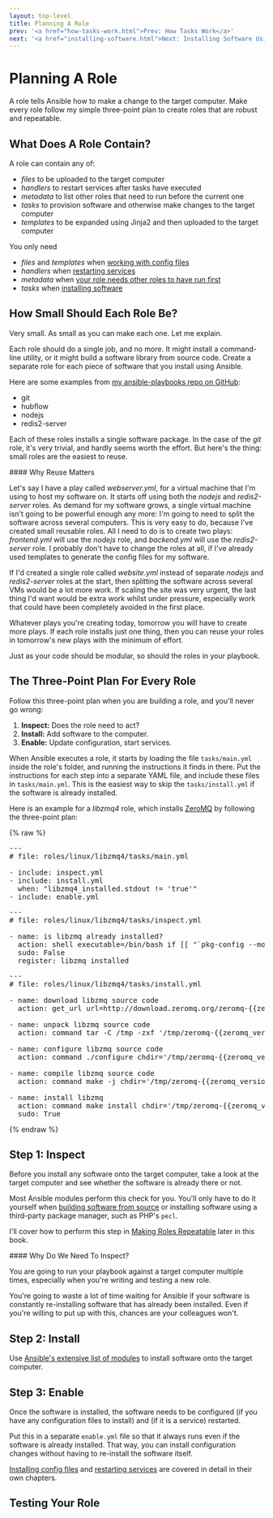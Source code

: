 ```yaml
---
layout: top-level
title: Planning A Role
prev: '<a href="how-tasks-work.html">Prev: How Tasks Work</a>'
next: '<a href="installing-software.html">Next: Installing Software Using Ansible</a>'
---
```


# Planning A Role

A role tells Ansible how to make a change to the target computer.  Make every role follow my simple three-point plan to create roles that are robust and repeatable.

## What Does A Role Contain?

A role can contain any of:

* _files_ to be uploaded to the target computer
* _handlers_ to restart services after tasks have executed
* _metadata_ to list other roles that need to run before the current one
* _tasks_ to provision software and otherwise make changes to the target computer
* _templates_ to be expanded using Jinja2 and then uploaded to the target computer

You only need

* _files_ and _templates_ when [working with config files](working-with-config-files.html)
* _handlers_ when [restarting services](restarting-services.html)
* _metadata_ when [your role needs other roles to have run first](adding-dependencies-to-roles.html)
* _tasks_ when [installing software](installing-software.html)

## How Small Should Each Role Be?

Very small.  As small as you can make each one.  Let me explain.

Each role should do a single job, and no more.  It might install a command-line utility, or it might build a software library from source code.  Create a separate role for each piece of software that you install using Ansible.

Here are some examples from [my ansible-playbooks repo on GitHub](https://github.com/stuartherbert/ansible-playbooks):

* git
* hubflow
* nodejs
* redis2-server

Each of these roles installs a single software package.  In the case of the _git_ role, it's very trivial, and hardly seems worth the effort.  But here's the thing: small roles are the easiest to reuse.

<div class="callout info" markdown="1">
#### Why Reuse Matters

Let's say I have a play called _webserver.yml_, for a virtual machine that I'm using to host my software on.  It starts off using both the _nodejs_ and _redis2-server_ roles.  As demand for my software grows, a single virtual machine isn't going to be powerful enough any more: I'm going to need to split the software across several computers.  This is very easy to do, because I've created small reusable roles.  All I need to do is to create two plays: _frontend.yml_ will use the _nodejs_ role, and _backend.yml_ will use the _redis2-server_ role.  I probably don't have to change the roles at all, if I've already used templates to generate the config files for my software.

If I'd created a single role called _website.yml_ instead of separate _nodejs_ and _redis2-server_ roles at the start, then splitting the software across several VMs would be a lot more work.  If scaling the site was very urgent, the last thing I'd want would be extra work whilst under pressure, especially work that could have been completely avoided in the first place.
</div>

Whatever plays you're creating today, tomorrow you will have to create more plays.  If each role installs just one thing, then you can reuse your roles in tomorrow's new plays with the minimum of effort.

Just as your code should be modular, so should the roles in your playbook.

## The Three-Point Plan For Every Role

Follow this three-point plan when you are building a role, and you'll never go wrong:

1. __Inspect:__ Does the role need to act?
1. __Install:__ Add software to the computer.
1. __Enable:__ Update configuration, start services.

When Ansible executes a role, it starts by loading the file `tasks/main.yml` inside the role's folder, and running the instructions it finds in there.  Put the instructions for each step into a separate YAML file, and include these files in `tasks/main.yml`.  This is the easiest way to skip the `tasks/install.yml` if the software is already installed.

Here is an example for a _libzmq4_ role, which installs [ZeroMQ](http://zeromq.org) by following the three-point plan:

{% raw %}

<pre>
---
# file: roles/linux/libzmq4/tasks/main.yml

- include: inspect.yml
- include: install.yml
  when: "libzmq4_installed.stdout != 'true'"
- include: enable.yml
</pre>

<pre>
---
# file: roles/linux/libzmq4/tasks/inspect.yml

- name: is libzmq already installed?
  action: shell executable=/bin/bash if [[ "`pkg-config --modversion libzmq`" == "{{zeromq_version}}" ]] ; then echo 'true' ; else echo 'false' ; fi
  sudo: False
  register: libzmq_installed
</pre>

<pre>
---
# file: roles/linux/libzmq4/tasks/install.yml

- name: download libzmq source code
  action: get_url url=http://download.zeromq.org/zeromq-{{zeromq_version}}.tar.gz dest=/tmp/zeromq-{{zeromq_version}}.tar.gz

- name: unpack libzmq source code
  action: command tar -C /tmp -zxf '/tmp/zeromq-{{zeromq_version}}.tar.gz' creates='/tmp/zeromq-{{zeromq_version}}'

- name: configure libzmq source code
  action: command ./configure chdir='/tmp/zeromq-{{zeromq_version}}'

- name: compile libzmq source code
  action: command make -j chdir='/tmp/zeromq-{{zeromq_version}}'

- name: install libzmq
  action: command make install chdir='/tmp/zeromq-{{zeromq_version}}'
  sudo: True
</pre>
{% endraw %}

## Step 1: Inspect

Before you install any software onto the target computer, take a look at the target computer and see whether the software is already there or not.

Most Ansible modules perform this check for you.  You'll only have to do it yourself when [building software from source](building-software-from-source.html) or installing software using a third-party package manager, such as PHP's `pecl`.

I'll cover how to perform this step in [Making Roles Repeatable](making-roles-repeatable.html) later in this book.

<div class="callout info" markdown="1">
#### Why Do We Need To Inspect?

You are going to run your playbook against a target computer multiple times, especially when you're writing and testing a new role.

You're going to waste a lot of time waiting for Ansible if your software is constantly re-installing software that has already been installed.  Even if you're willing to put up with this, chances are your colleagues won't.
</div>

## Step 2: Install

Use [Ansible's extensive list of modules](http://docs.ansible.com/modules_by_category.html) to install software onto the target computer.

## Step 3: Enable

Once the software is installed, the software needs to be configured (if you have any configuration files to install) and (if it is a service) restarted.

Put this in a separate `enable.yml` file so that it always runs even if the software is already installed.  That way, you can install configuration changes without having to re-install the software itself.

[Installing config files](working-with-config-files.html) and [restarting services](restarting-services.html) are covered in detail in their own chapters.

## Testing Your Role

